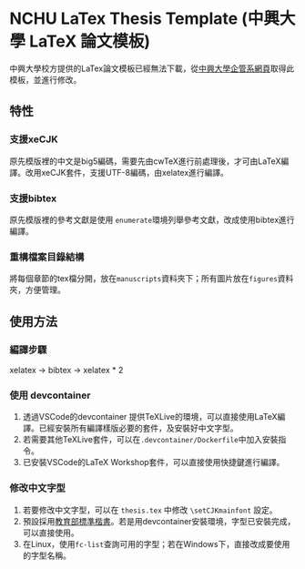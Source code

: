 # NCHU LaTex Thesis Template (中興大學 LaTeX 論文模板)

中興大學校方提供的LaTex論文模板已經無法下載，從[中興大學企管系網頁](http://ba.nchu.edu.tw/front/Downloads/archive1/archive.php?ID=bmNodV9pYiZhcmNoaXZlMQ==&no=10)取得此模板，並進行修改。

## 特性

### 支援xeCJK

原先模版裡的中文是big5編碼，需要先由cwTeX進行前處理後，才可由LaTeX編譯。改用xeCJK套件，支援UTF-8編碼，由xelatex進行編譯。

### 支援bibtex

原先模版裡的參考文獻是使用 `enumerate`環境列舉參考文獻，改成使用bibtex進行編譯。

### 重構檔案目錄結構

將每個章節的tex檔分開，放在`manuscripts`資料夾下；所有圖片放在`figures`資料夾，方便管理。

## 使用方法

### 編譯步驟

xelatex -> bibtex -> xelatex * 2


### 使用 devcontainer

1. 透過VSCode的devcontainer 提供TeXLive的環境，可以直接使用LaTeX編譯。已經安裝所有編譯樣版必要的套件，及安裝好中文字型。
2. 若需要其他TeXLive套件，可以在`.devcontainer/Dockerfile`中加入安裝指令。
3. 已安裝VSCode的LaTeX Workshop套件，可以直接使用快捷鍵進行編譯。


### 修改中文字型

1. 若要修改中文字型，可以在 `thesis.tex` 中修改 `\setCJKmainfont` 設定。
2. 預設採用[教育部標準楷書](https://language.moe.gov.tw/001/Upload/Files/site_content/M0001/edukai.pdf)。若是用devcontainer安裝環境，字型已安裝完成，可以直接使用。
3. 在Linux，使用`fc-list`查詢可用的字型；若在Windows下，直接改成要使用的字型名稱。


